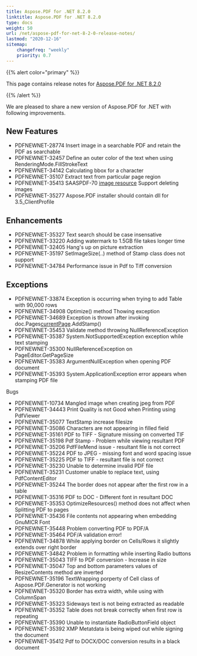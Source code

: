 ```yaml
---
title: Aspose.PDF for .NET 8.2.0
linktitle: Aspose.PDF for .NET 8.2.0
type: docs
weight: 50
url: /net/aspose-pdf-for-net-8-2-0-release-notes/
lastmod: "2020-12-16"
sitemap:
    changefreq: "weekly"
    priority: 0.7
---
```


{{% alert color="primary" %}}

This page contains release notes for [Aspose.PDF for .NET 8.2.0](http://www.aspose.com/downloads/pdf/net/new-releases/aspose.pdf-for-.net-8.2.0/)

{{% /alert %}}

We are pleased to share a new version of Aspose.PDF for .NET with following improvements.
## **New Features**
- PDFNEWNET-28774 Insert image in a searchable PDF and retain the PDF as searchable
- PDFNEWNET-32457 Define an outer color of the text when using RenderingMode.FillStrokeText
- PDFNEWNET-34142 Calculating bbox for a character
- PDFNEWNET-35107 Extract text from particular page region
- PDFNEWNET-35413 SAASPDF-70 [image resource](/pages/createpage.action?spaceKey=pdfnet&title=image+resource&linkCreation=true&fromPageId=7120597) Support deleting images
- PDFNEWNET-35277 Aspose.PDF installer should contain dll for 3.5_ClientProfile
## **Enhancements**
- PDFNEWNET-35327 Text search should be case insensative
- PDFNEWNET-33220 Adding watermark to 1.5GB file takes longer time
- PDFNEWNET-32405 Hang's up on picture extraction
- PDFNEWNET-35197 SetImageSize(..) method of Stamp class does not support
- PDFNEWNET-34784 Performance issue in Pdf to Tiff conversion
## **Exceptions**
- PDFNEWNET-33874 Exception is occurring when trying to add Table with 90,000 rows
- PDFNEWNET-34908 Optimize() method Thowing exception
- PDFNEWNET-34689 Exception is thrown after invoking doc.Pages[currentPage](/pages/createpage.action?spaceKey=pdfnet&title=currentPage&linkCreation=true&fromPageId=7120597).AddStamp()
- PDFNEWNET-35453 Validate method throwing NullReferenceException
- PDFNEWNET-35387 System.NotSupportedException exception while text stamping
- PDFNEWNET-35300 NullReferenceException on PageEditor.GetPageSize
- PDFNEWNET-35383 ArgumentNullException when opening PDF document
- PDFNEWNET-35393 System.ApplicationException error appears when stamping PDF file

Bugs

- PDFNEWNET-10734 Mangled image when creating jpeg from PDF
- PDFNEWNET-34443 Print Quality is not Good when Printing using PdfViewer
- PDFNEWNET-35077 TextStamp increase filesize
- PDFNEWNET-35086 Characters are not appearing in filled field
- PDFNEWNET-35161 PDF to TIFF - Signature missing on converted TIF
- PDFNEWNET-35198 Pdf Stamp - Problem while viewing resultant PDF
- PDFNEWNET-35206 PdfFileMend issue - resultant file is not correct
- PDFNEWNET-35224 PDF to JPEG - missing font and word spacing issue
- PDFNEWNET-35225 PDF to TIFF - resultant file is not correct
- PDFNEWNET-35230 Unable to determine invalid PDF file
- PDFNEWNET-35231 Customer unable to replace text, using PdfContentEditor
- PDFNEWNET-35244 The border does not appear after the first row in a table
- PDFNEWNET-35316 PDF to DOC - Different font in resultant DOC
- PDFNEWNET-35353 OptimizeResources() method does not affect when Splitting PDF to pages
- PDFNEWNET-35436 File contents not appearing when embedding GnuMICR Font
- PDFNEWNET-35448 Problem converting PDF to PDF/A
- PDFNEWNET-35464 PDF/A validation error!
- PDFNEWNET-34878 While applying border on Cells/Rows it slightly extends over right border
- PDFNEWNET-34842 Problem in formatting while inserting Radio buttons
- PDFNEWNET-35043 TIFF to PDF conversion - Increase in size
- PDFNEWNET-35047 Top and bottom parameters values of ResizeContents method are inverted
- PDFNEWNET-35196 TextWrapping porperty of Cell class of Aspose.PDF.Generator is not working
- PDFNEWNET-35320 Border has extra width, while using with ColumnSpan
- PDFNEWNET-35323 Sideways text is not being extracted as readable
- PDFNEWNET-35352 Table does not break correctly when first row is repeating
- PDFNEWNET-35390 Unable to instantiate RadioButtonField object
- PDFNEWNET-35392 XMP Metatdata is being wiped out while signing the document
- PDFNEWNET-35412 Pdf to DOCX/DOC conversion results in a black document
